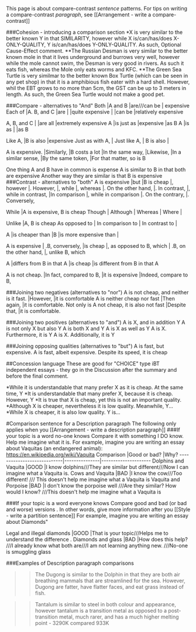 This page is about compare-contrast _sentence_ patterns.
For tips on writing a compare-contrast _paragraph_, see [[Arrangement - write a compare-contrast]]



###Cohesion - introducing a comparison section
*X is very similar to the better known Y in that SIMILARITY, however while X is/can/has/does X-ONLY-QUALITY, Y is/can/has/does Y-ONLY-QUALITY. As such, Optional Cause-Effect comment. 
**The Russian Desman is very similar to the better known mole in that it lives underground and burrows very well, however while the mole cannot swim, the Desman is very good in rivers. As such it eats fish, whereas the Mole only eats worms and KFC.
**The Green Sea Turtle is very similmar to the better known Box Turtle (which can be seen in any pet shop) in that it is a amphibious fish eater with a hard shell. However, whil the EBT grows to no more than 5cm, the GST can be up to 3 meters in length. As such, the Green Sea Turtle would not make a good pet. 

###Compare - alternatives to "And"
Both            |A and B        |are///can be   | expensive
Each of         |A. B, and C    |are                |      |quite expensive
                |               |can be         |relatively expensive

A, B, and C     |               |are all        |extremely expensive
A               |is just as     |expensive      |as B
A               |is as          |               |as B


Like A,             |B is also  |expensive
Just as with A,     |
Just like A,        |
B is also           |


A is expensive.     |Similarly,             |B costs a lot
                    |In the same way,
                    |Likewise,
                    |In a similar sense,
                    |By the same token,
                    |For that matter, so is B

One thing A and B have in common is expense
A is similar to B in that both are expensive
Another way they are similar is that B is expensive
   
###Contrast - alternatives to "both"
A is expensive  |but                |B is cheap
                |, however
                |. However,
                |, while
                |, whereas
                |. On the other hand,
                |. In contrast,
                |, while in contrast,
                |In comparison
                |, while in comparison
                |. On the contrary,
                |. Conversely,

While           |A is expensive, B is cheap
Though          |
Although        |
Whereas         |
Where           |

Unlike              |A, B is cheap
As opposed to       |
In comparison to    |
In contrast to      |


A       |is cheaper than            |B
        |is more expensive than     |

A is expensive  | .B, conversely,                       |is cheap
                |, as opposed to B, which
                | .B, on the other hand,
                |, unlike B, which

A               |differs from B in that A               |is cheap
                |is different from B in that A

A is not cheap. |In fact, compared to B,                |it is expensive
                |Indeed, compare to B,

###Joining two negatives (alternatives to "nor")
A is not cheap, and neither is it fast.         |However,       |it is comfortable
A is neither cheap nor fast                     |Then again,    |it is comfortable.
Not only is A not cheap, it is also not fast    |Despite that,  |it is comfortable.

###Joining two positives (alternatives to "and")
A is X, and in addition Y
A is not only X but also Y
A is both X and Y
A is X as well as Y
A is X. Furthermore, it is Y
A is X. Additionally, it is Y


###Joining opposing qualities (alternatives to "but")
A is fast, but expensive.
A is fast, albeit expensive.
Despite its speed, it is cheap

##Concession language
These are good for "CHOICE" type iBT independent essays - they go in the Discussion after the summary and before the final comment.

*While it is understandable that many prefer X as it is cheap. At the same time, Y
*It is understandable that many prefer X, because it is cheap. However, Y
*It is true that X is cheap, yet this is not an important quality.
*Although X is cheaper, nevertheless it is low quality. Meanwhile, Y...
*While X is cheaper, it is also low quality. Y is...

#Comparison sentence for a Description paragraph
The following only applies when you [[Arrangement - write a description paragraph]]
###If your topic is a word no-one knows
Compare it with something I DO know. Help me imagine what it is.
For example, imagine you are writing an essay about Vaquitas (an endangered animal): https://en.wikipedia.org/wiki/Vaquita
Comparison                  |Good or bad?   |Why?
----------------------------|---------------|---------------------
Dolphins and Vaquita        |GOOD           |I know dolphins///They are similar but different///Now I can imagine what a Vaquita is.
Cows and Vaquita            |BAD            |I know the cow///Too different! /// This doesn't help me imagine what a Vaquita is
Vaquita and Porpoise        |BAD            |I don't know the porpoise well ///Are they similar? How would I know? ///This doesn't help me imagine what a Vaquita is

###If your topic is a word everyone knows
Compare good and bad (or bad and worse) versions .
In other words, give more information after you [[Style - write a partition sentence]]
For example, imagine you are writing an essay about Diamonds"

Legal and illegal diamonds  |GOOD           |That is your topic///Helps me to understand the difference .
Diamonds and glass          |BAD            |How does this help? ///I already know what both are///I am not learning anything new. ///No-one is smuggling glass


###Examples of Description paragraph comparisons
>>The Dugong is similar to the Dolphin in that they are both air breathing mammals that are streamlined for the sea. However, Dugong are fatter, have flatter faces, and eat grass instead of fish.

>>Tantalum is similar to steel in both colour and appearance, however tantalum is a transition metal as opposed to a post-transition metal, much rarer, and has a much higher melting point - 3290K compared 933K
